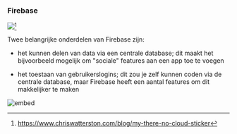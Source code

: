 ### Firebase

![](/android/firebase/cloud.png)[^1]

Twee belangrijke onderdelen van Firebase zijn:

- het kunnen delen van data via een centrale database; dit maakt het bijvoorbeeld mogelijk om "sociale" features aan een app toe te voegen

- het toestaan van gebruikerslogins; dit zou je zelf kunnen coden via de centrale database, maar Firebase heeft een aantal features om dit makkelijker te maken

![embed](https://player.vimeo.com/video/194484295)


[^1]: <https://www.chriswatterston.com/blog/my-there-no-cloud-sticker>
